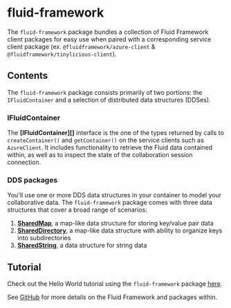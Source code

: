 # fluid-framework

The `fluid-framework` package bundles a collection of Fluid Framework client packages for easy use when paired with a corresponding service client package (ex. `@fluidframework/azure-client` & `@fluidframework/tinylicious-client`).

## Contents

The `fluid-framework` package consists primarily of two portions:  the `IFluidContainer` and a selection of distributed data structures (DDSes).

### IFluidContainer

The **[IFluidContainer][]** interface is the one of the types returned by calls to `createContainer()` and `getContainer()` on the service clients such as `AzureClient`.  It includes functionality to retrieve the Fluid data contained within, as well as to inspect the state of the collaboration session connection.

### DDS packages

You'll use one or more DDS data structures in your container to model your collaborative data.  The `fluid-framework` package comes with three data structures that cover a broad range of scenarios:
1. **[SharedMap](https://fluidframework.com/docs/apis/map/sharedmap/)**, a map-like data structure for storing key/value pair data
2. **[SharedDirectory](https://fluidframework.com/docs/apis/map/shareddirectory/)**, a map-like data structure with ability to organize keys into subdirectories
3. **[SharedString](https://fluidframework.com/docs/apis/sequence/sharedstring/)**, a data structure for string data

## Tutorial

Check out the Hello World tutorial using the `fluid-framework` package [here](https://fluidframework.com/docs/start/tutorial/).

See [GitHub](https://github.com/microsoft/FluidFramework) for more details on the Fluid Framework and packages within.
